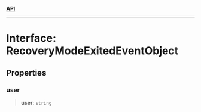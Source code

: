 [**API**](../../../README.md)

***

# Interface: RecoveryModeExitedEventObject

## Properties

### user

> **user**: `string`
